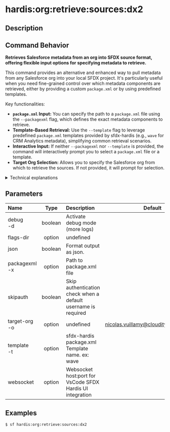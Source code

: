 <!-- This file has been generated with command 'sf hardis:doc:plugin:generate'. Please do not update it manually or it may be overwritten -->
# hardis:org:retrieve:sources:dx2

## Description


## Command Behavior

**Retrieves Salesforce metadata from an org into SFDX source format, offering flexible input options for specifying metadata to retrieve.**

This command provides an alternative and enhanced way to pull metadata from any Salesforce org into your local SFDX project. It's particularly useful when you need fine-grained control over which metadata components are retrieved, either by providing a custom `package.xml` or by using predefined templates.

Key functionalities:

- **`package.xml` Input:** You can specify the path to a `package.xml` file using the `--packagexml` flag, which defines the exact metadata components to retrieve.
- **Template-Based Retrieval:** Use the `--template` flag to leverage predefined `package.xml` templates provided by sfdx-hardis (e.g., `wave` for CRM Analytics metadata), simplifying common retrieval scenarios.
- **Interactive Input:** If neither `--packagexml` nor `--template` is provided, the command will interactively prompt you to select a `package.xml` file or a template.
- **Target Org Selection:** Allows you to specify the Salesforce org from which to retrieve the sources. If not provided, it will prompt for selection.

<details>
<summary>Technical explanations</summary>

The command's technical implementation involves:

- **Org Selection:** It uses `promptOrg` to guide the user in selecting the target Salesforce org if not provided via flags.
- **`package.xml` Resolution:** It determines the `package.xml` to use based on the provided flags (`--packagexml` or `--template`). If a template is used, it resolves the path to the corresponding template file within the sfdx-hardis installation.
- **File System Operations:** It checks if the specified `package.xml` file exists. If the file is outside the current project directory, it copies it to a temporary location within the project to ensure proper handling by the Salesforce CLI.
- **Salesforce CLI Retrieval:** It executes the `sf project retrieve start` command, passing the resolved `package.xml` path and the target username to retrieve the sources.
- **User Feedback:** Provides clear messages to the user about the retrieval process and its success.
</details>


## Parameters

|Name|Type|Description|Default|Required|Options|
|:---|:--:|:----------|:-----:|:------:|:-----:|
|debug<br/>-d|boolean|Activate debug mode (more logs)||||
|flags-dir|option|undefined||||
|json|boolean|Format output as json.||||
|packagexml<br/>-x|option|Path to package.xml file||||
|skipauth|boolean|Skip authentication check when a default username is required||||
|target-org<br/>-o|option|undefined|nicolas.vuillamy@cloudity.com.playnico|||
|template<br/>-t|option|sfdx-hardis package.xml Template name. ex: wave||||
|websocket|option|Websocket host:port for VsCode SFDX Hardis UI integration||||

## Examples

```shell
$ sf hardis:org:retrieve:sources:dx2
```


